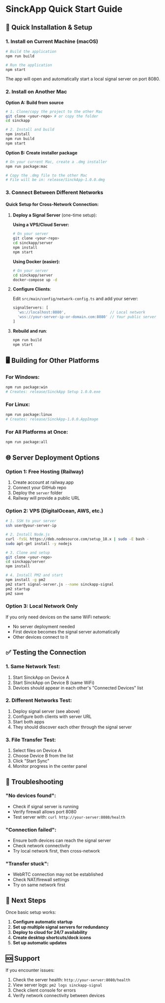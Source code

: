 # SinckApp Quick Start Guide

## 🚀 Quick Installation & Setup

### 1. Install on Current Machine (macOS)

```bash
# Build the application
npm run build

# Run the application
npm start
```

The app will open and automatically start a local signal server on port 8080.

### 2. Install on Another Mac

**Option A: Build from source**
```bash
# 1. Clone/copy the project to the other Mac
git clone <your-repo> # or copy the folder
cd sinckapp

# 2. Install and build
npm install
npm run build
npm start
```

**Option B: Create installer package**
```bash
# On your current Mac, create a .dmg installer
npm run package:mac

# Copy the .dmg file to the other Mac
# File will be in: release/SinckApp-1.0.0.dmg
```

### 3. Connect Between Different Networks

#### Quick Setup for Cross-Network Connection:

1. **Deploy a Signal Server** (one-time setup):

   **Using a VPS/Cloud Server:**
   ```bash
   # On your server
   git clone <your-repo>
   cd sinckapp/server
   npm install
   npm start
   ```

   **Using Docker (easier):**
   ```bash
   # On your server
   cd sinckapp/server
   docker-compose up -d
   ```

2. **Configure Clients**:
   
   Edit `src/main/config/network-config.ts` and add your server:
   ```typescript
   signalServers: [
     'ws://localhost:8080',                    // Local network
     'wss://your-server-ip-or-domain.com:8080' // Your public server
   ]
   ```

3. **Rebuild and run**:
   ```bash
   npm run build
   npm start
   ```

## 🖥️ Building for Other Platforms

### For Windows:
```bash
npm run package:win
# Creates: release/SinckApp Setup 1.0.0.exe
```

### For Linux:
```bash
npm run package:linux
# Creates: release/SinckApp-1.0.0.AppImage
```

### For All Platforms at Once:
```bash
npm run package:all
```

## 🌐 Server Deployment Options

### Option 1: Free Hosting (Railway)

1. Create account at railway.app
2. Connect your GitHub repo
3. Deploy the `server` folder
4. Railway will provide a public URL

### Option 2: VPS (DigitalOcean, AWS, etc.)

```bash
# 1. SSH to your server
ssh user@your-server-ip

# 2. Install Node.js
curl -fsSL https://deb.nodesource.com/setup_18.x | sudo -E bash -
sudo apt-get install -y nodejs

# 3. Clone and setup
git clone <your-repo>
cd sinckapp/server
npm install

# 4. Install PM2 and start
npm install -g pm2
pm2 start signal-server.js --name sinckapp-signal
pm2 startup
pm2 save
```

### Option 3: Local Network Only

If you only need devices on the same WiFi network:
- No server deployment needed
- First device becomes the signal server automatically
- Other devices connect to it

## ✅ Testing the Connection

### 1. Same Network Test:
1. Start SinckApp on Device A
2. Start SinckApp on Device B (same WiFi)
3. Devices should appear in each other's "Connected Devices" list

### 2. Different Networks Test:
1. Deploy signal server (see above)
2. Configure both clients with server URL
3. Start both apps
4. They should discover each other through the signal server

### 3. File Transfer Test:
1. Select files on Device A
2. Choose Device B from the list
3. Click "Start Sync"
4. Monitor progress in the center panel

## 🔧 Troubleshooting

### "No devices found":
- Check if signal server is running
- Verify firewall allows port 8080
- Test server with: `curl http://your-server:8080/health`

### "Connection failed":
- Ensure both devices can reach the signal server
- Check network connectivity
- Try local network first, then cross-network

### "Transfer stuck":
- WebRTC connection may not be established
- Check NAT/firewall settings
- Try on same network first

## 📱 Next Steps

Once basic setup works:

1. **Configure automatic startup**
2. **Set up multiple signal servers for redundancy**
3. **Deploy to cloud for 24/7 availability**
4. **Create desktop shortcuts/dock icons**
5. **Set up automatic updates**

## 🆘 Support

If you encounter issues:

1. Check the server health: `http://your-server:8080/health`
2. View server logs: `pm2 logs sinckapp-signal`
3. Check client console for errors
4. Verify network connectivity between devices